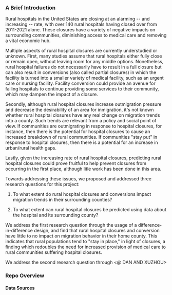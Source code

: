 ### A Brief Introduction

Rural hospitals in the United States are closing at an alarming -- and increasing -- rate, with over 140 rural hospitals having closed over from 2011-2021 alone. These closures have a variety of negative impacts on surrounding communities, diminishing access to medical care and removing a vital economic hub. 

Multiple aspects of rural hospital closures are currently understudied or unknown. First, many studies assume that rural hospitals either fully close or remain open, without leaving room for any middle options. Nonetheless, rural hospital failures do not necessarily have to result in a full closure but can also result in conversions (also called partial closures) in which the facility is turned into a smaller variety of medical facility, such as an urgent care or nursing facility. Facility conversion could provide an avenue for failing hospitals to continue providing some services to their community, which may dampen the impact of a closure. 

Secondly, although rural hospital closures increase outmigration pressure and decrease the desirability of an area for inmigration, it's not known whether rural hospital closures have any real change on migration trends into a county. Such trends are relevant from a policy and social point of view. If communities are outmigrating in response to hospital closures, for instance, then there is the potential for hospital closures to cause an increased breakdown of rural communities. If communities "stay put" in response to hospital closures, then there is a potential for an increase in urban/rural health gaps. 

Lastly, given the increasing rate of rural hospital closures, predicting rural hospital closures could prove fruitful to help prevent closures from occurring in the first place, although litle work has been done in this area.

Towards addressing these issues, we proposed and addressed three research questions for this project:

1. To what extent do rural hospital closures and conversions impact migration trends in their surrounding counties?

2. To what extent can rural hospital closures be predicted using data about the hospital and its surrounding county?

We address the first research question through the usage of a difference-in-difference design, and find that rural hospital closures and conversion have little to no impact on migration behavior in their home county. This indicates that rural populations tend to "stay in place," in light of closures, a finding which redoubles the need for increased provision of medical care to rural communities suffering hospital closures.

We address the second research question through <@ DAN AND XUZHOU>

### Repo Overview




#### Data Sources
